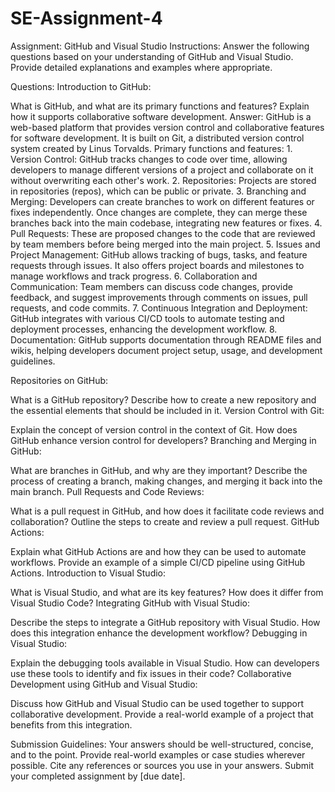 # SE-Assignment-4
Assignment: GitHub and Visual Studio
Instructions:
Answer the following questions based on your understanding of GitHub and Visual Studio. Provide detailed explanations and examples where appropriate.

Questions:
Introduction to GitHub:

What is GitHub, and what are its primary functions and features? Explain how it supports collaborative software development. Answer: GitHub is a web-based platform that provides version control and collaborative features for software development. It is built on Git, a distributed version control system created by Linus Torvalds. Primary functions and features: 1. Version Control: GitHub tracks changes to code over time, allowing developers to manage different versions of a project and collaborate on it without overwriting each other's work. 2. Repositories: Projects are stored in repositories (repos), which can be public or private. 3. Branching and Merging: Developers can create branches to work on different features or fixes independently. Once changes are complete, they can merge these branches back into the main codebase, integrating new features or fixes. 4. Pull Requests: These are proposed changes to the code that are reviewed by team members before being merged into the main project. 5. Issues and Project Management: GitHub allows tracking of bugs, tasks, and feature requests through issues. It also offers project boards and milestones to manage workflows and track progress. 6. Collaboration and Communication: Team members can discuss code changes, provide feedback, and suggest improvements through comments on issues, pull requests, and code commits. 7. Continuous Integration and Deployment: GitHub integrates with various CI/CD tools to automate testing and deployment processes, enhancing the development workflow. 8. Documentation: GitHub supports documentation through README files and wikis, helping developers document project setup, usage, and development guidelines.

Repositories on GitHub:

What is a GitHub repository? Describe how to create a new repository and the essential elements that should be included in it.
Version Control with Git:

Explain the concept of version control in the context of Git. How does GitHub enhance version control for developers?
Branching and Merging in GitHub:

What are branches in GitHub, and why are they important? Describe the process of creating a branch, making changes, and merging it back into the main branch.
Pull Requests and Code Reviews:

What is a pull request in GitHub, and how does it facilitate code reviews and collaboration? Outline the steps to create and review a pull request.
GitHub Actions:

Explain what GitHub Actions are and how they can be used to automate workflows. Provide an example of a simple CI/CD pipeline using GitHub Actions.
Introduction to Visual Studio:

What is Visual Studio, and what are its key features? How does it differ from Visual Studio Code?
Integrating GitHub with Visual Studio:

Describe the steps to integrate a GitHub repository with Visual Studio. How does this integration enhance the development workflow?
Debugging in Visual Studio:

Explain the debugging tools available in Visual Studio. How can developers use these tools to identify and fix issues in their code?
Collaborative Development using GitHub and Visual Studio:

Discuss how GitHub and Visual Studio can be used together to support collaborative development. Provide a real-world example of a project that benefits from this integration.


Submission Guidelines:
Your answers should be well-structured, concise, and to the point.
Provide real-world examples or case studies wherever possible.
Cite any references or sources you use in your answers.
Submit your completed assignment by [due date].
